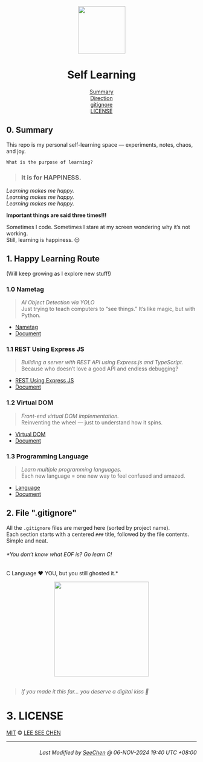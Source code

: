 <div align=center>
<kbd>
<img src="https://avatars.githubusercontent.com/u/39422761?v=4" height="125px"/>
</kbd></br>

# Self Learning

[Summary](#0-summary)</br>
[Direction](#1-happy-learning-route)</br>
[gitignore](#2-file-gitignore)</br>
[LICENSE](#3-license)</br>

</div>

## 0. Summary
This repo is my personal self-learning space — experiments, notes, chaos, and joy.

`What is the purpose of learning?`
> ### It is for HAPPINESS.

*Learning makes me happy.*  
*Learning makes me happy.*  
*Learning makes me happy.*  

**Important things are said three times!!!**

Sometimes I code. Sometimes I stare at my screen wondering why it’s not working.  
Still, learning is happiness. 😌

## 1. Happy Learning Route
(Will keep growing as I explore new stuff!)

### 1.0 Nametag
> *AI Object Detection via YOLO*  
Just trying to teach computers to “see things.” It’s like magic, but with Python.

- [Nametag](./Nametag/)
- [Document](./Nametag#readme)

### 1.1 REST Using Express JS
> *Building a server with REST API using Express.js and TypeScript.*  
Because who doesn’t love a good API and endless debugging?

- [REST Using Express JS](./REST_Using_Express_JS/)
- [Document](./REST_Using_Express_JS#readme)

### 1.2 Virtual DOM
> *Front-end virtual DOM implementation.*  
Reinventing the wheel — just to understand how it spins.

- [Virtual DOM](./VirtualDOM/)
- [Document](./VirtualDOM#readme)

### 1.3 Programming Language
> *Learn multiple programming languages.*  
Each new language = one new way to feel confused and amazed.

- [Language](./Language/)
- [Document](./Language#readme)

## 2. File ".gitignore"
All the `.gitignore` files are merged here (sorted by project name).  
Each section starts with a centered `###` title, followed by the file contents.  
Simple and neat.

###### *You don’t know what EOF is? Go learn C!  
C Language ❤️ YOU, but you still ghosted it.*

<div align=center>
<kbd>
<img src="https://media.tenor.com/WVg9xSC9wC0AAAAM/mua-kiss.gif" height="250px"/>
</kbd>
</div>
</br>

> *If you made it this far... you deserve a digital kiss 💋*

# 3. LICENSE
[MIT](./LICENSE) &copy; [LEE SEE CHEN](https://github.com/SeeChen/)

---
<div align="right">

###### *Last Modified by [SeeChen](https://github.com/SeeChen/) @ 06-NOV-2024 19:40 UTC +08:00*
</div>